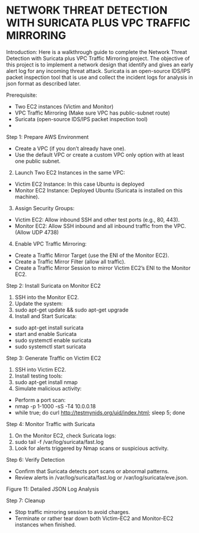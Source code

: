 
# NETWORK THREAT DETECTION WITH SURICATA PLUS VPC TRAFFIC MIRRORING
Introduction: Here is a walkthrough guide to complete the Network Threat Detection with Suricata plus VPC Traffic Mirroring project. The objective of this project is to implement a network design that identify and gives an early alert log for any incoming threat attack. Suricata is an open-source IDS/IPS packet inspection tool that is use and collect the incident logs for analysis in json format as described later.
 
Prerequisite:
- Two EC2 instances (Victim and Monitor)
- VPC Traffic Mirroring (Make sure VPC has public-subnet route)
- Suricata (open-source IDS/IPS packet inspection tool)
- 
Step 1: Prepare AWS Environment
- Create a VPC (if you don’t already have one).
- Use the default VPC or create a custom VPC only option with at least one public subnet.

2.	Launch Two EC2 Instances in the same VPC:
- Victim EC2 Instance: In this case Ubuntu is deployed
- Monitor EC2 Instance: Deployed Ubuntu (Suricata is installed on this machine).
 
3.	Assign Security Groups:
- Victim EC2: Allow inbound SSH and other test ports (e.g., 80, 443).
- Monitor EC2: Allow SSH inbound and all inbound traffic from the VPC. (Allow UDP 4738)

4.	Enable VPC Traffic Mirroring:
- Create a Traffic Mirror Target (use the ENI of the Monitor EC2).
- Create a Traffic Mirror Filter (allow all traffic).
- Create a Traffic Mirror Session to mirror Victim EC2’s ENI to the Monitor EC2.
 
Step 2: Install Suricata on Monitor EC2
1.	SSH into the Monitor EC2.
2.	Update the system:
3.	sudo apt-get update && sudo apt-get upgrade
4.	Install and Start Suricata:
- sudo apt-get install suricata
- start and enable Suricata
- sudo systemctl enable suricata
- sudo systemctl start suricata
 
Step 3: Generate Traffic on Victim EC2
1.	SSH into Victim EC2.
2.	Install testing tools:
3.	sudo apt-get install nmap
4.	Simulate malicious activity:
- Perform a port scan:
- nmap -p 1-1000 -sS -T4 10.0.0.18
- while true; do curl http://testmynids.org/uid/index.html; sleep 5; done
 
Step 4: Monitor Traffic with Suricata
1.	On the Monitor EC2, check Suricata logs:
2.	sudo tail -f /var/log/suricata/fast.log
3.	Look for alerts triggered by Nmap scans or suspicious activity.

Step 6: Verify Detection
- Confirm that Suricata detects port scans or abnormal patterns.
- Review alerts in /var/log/suricata/fast.log or /var/log/suricata/eve.json.
 
Figure 11: 	Detailed JSON Log Analysis

Step 7: Cleanup
- Stop traffic mirroring session to avoid charges.
- Terminate or rather tear down both Victim-EC2 and Monitor-EC2 instances when finished.
